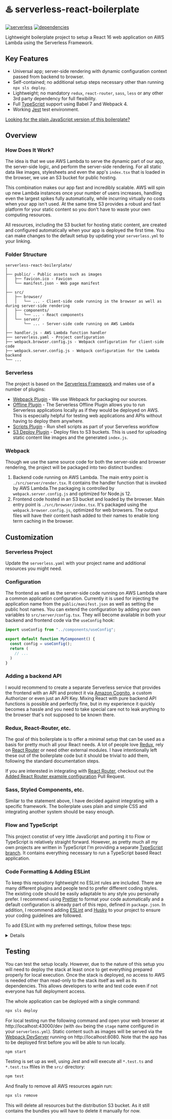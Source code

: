 # ♨️ serverless-react-boilerplate

[![serverless](http://public.serverless.com/badges/v3.svg)](http://www.serverless.com)
[![dependencies](https://img.shields.io/david/arabold/serverless-react-boilerplate.svg)](https://github.com/arabold/serverless-react-boilerplate)

Lightweight boilerplate project to setup a React 16 web application on AWS Lambda using the Serverless Framework.

## Key Features

- Universal app; server-side rendering with dynamic configuration context passed from backend to browser.
- Self-contained; no additional setup steps necessary other than running `npx sls deploy`.
- Lightweight; no mandatory `redux`, `react-router`, `sass`, `less` or any other 3rd party dependency for full flexibility.
- Full [TypeScript](https://www.typescriptlang.org/) support using Babel 7 and Webpack 4.
- Working [Jest](https://jestjs.io/) test environment.

[Looking for the plain JavaScript version of this boilerplate?](https://github.com/arabold/serverless-react-boilerplate/)

## Overview

### How Does It Work?

The idea is that we use AWS Lambda to serve the dynamic part of our app, the server-side logic, and perform the server-side rendering. For all static data like images, stylesheets and even the app's `index.tsx` that is loaded in the browser, we use an S3 bucket for public hosting.

This combination makes our app fast and incredibly scalable. AWS will spin up new Lambda instances once your number of users increases, handling even the largest spikes fully automatically, while incurring virtually no costs when your app isn't used. At the same time S3 provides a robust and fast platform for your static content so you don't have to waste your own computing resources.

All resources, including the S3 bucket for hosting static content, are created and configured automatically when your app is deployed the first time. You can make changes to the default setup by updating your `serverless.yml` to your linking.

### Folder Structure

```
serverless-react-boilerplate/
│
├── public/ - Public assets such as images
│   ├── favicon.ico - Favicon
│   └── manifest.json - Web page manifest
│
├── src/
│   ├── browser/
│   │   └── ... - Client-side code running in the browser as well as during server-side rendering
│   ├── components/
│   │   └── ... - React components
│   └── server/
│       └── ... - Server-side code running on AWS Lambda
│
├── handler.js - AWS Lambda function handler
├── serverless.yaml - Project configuration
├── webpack.browser.config.js - Webpack configuration for client-side code
├── webpack.server.config.js - Webpack configuration for the Lambda backend
└── ...
```

### Serverless

The project is based on the [Serverless Framework](https://serverless.com) and makes use of a number of plugins:

- [Webpack Plugin](https://github.com/serverless-heaven/serverless-webpack) - We use Webpack for packaging our sources.
- [Offline Plugin](https://github.com/dherault/serverless-offline) - The Serverless Offline Plugin allows you to run Serverless applications locally as if they would be deployed on AWS. This is especially helpful for testing web applications and APIs without having to deploy them anywhere.
- [Scripts Plugin](https://github.com/mvila/serverless-plugin-scripts#readme) - Run shell scripts as part of your Serverless workflow
- [S3 Deploy Plugin](https://github.com/funkybob/serverless-s3-deploy) - Deploy files to S3 buckets. This is used for uploading static content like images and the generated `index.js`.

### Webpack

Though we use the same source code for both the server-side and browser rendering, the project will be packaged into two distinct bundles:

1. Backend code running on AWS Lambda. The main entry point is `./src/server/render.tsx`. It contains the handler function that is invoked by AWS Lambda.The packaging is controlled by `webpack.server.config.js` and optimized for Node.js 12.
2. Frontend code hosted in an S3 bucket and loaded by the browser. Main entry point is `./src/browser/index.tsx`. It's packaged using the `webpack.browser.config.js`, optimized for web browsers. The output files will have their content hash added to their names to enable long term caching in the browser.

## Customization

### Serverless Project

Update the `serverless.yaml` with your project name and additional resources you might need.

### Configuration

The frontend as well as the server-side code running on AWS Lambda share a common application configuration. Currently it is used for injecting the application name from the `public/manifest.json` as well as setting the public host names. You can extend the configuration by adding your own variables to `src/server/config.tsx`. They will become available in both your backend and frontend code via the `useConfig` hook:

```js
import useConfig from "../components/useConfig";

export default function MyComponent() {
  const config = useConfig();
  return (
    // ...
  )
}
```

### Adding a backend API

I would recommend to create a separate Serverless service that provides the frontend with an API and protect it via [Amazon Cognito](https://aws.amazon.com/cognito/), a custom Authorizer or even just an API Key. Mixing React with pure backend API functions is possible and perfectly fine, but in my experience it quickly becomes a hassle and you need to take special care not to leak anything to the browser that's not supposed to be known there.

### Redux, React-Router, etc.

The goal of this boilerplate is to offer a minimal setup that can be used as a basis for pretty much all your React needs. A lot of people love [Redux](https://redux.js.org/), rely on [React Router](https://reactrouter.com/) or need other external modules. I have intentionally left these out of the boilerplate code but it should be trivial to add them, following the standard documentation steps.

If you are interested in integrating with [React Router](https://reactrouter.com/), checkout out the [Added React Router example configuration](https://github.com/arabold/serverless-react-boilerplate/pull/16/files) Pull Request.

### Sass, Styled Components, etc.

Similar to the statement above, I have decided against integrating with a specific framework. The boilerplate uses plain and simple CSS and integrating another system should be easy enough.

### Flow and TypeScript

This project constist of very little JavaScript and porting it to Flow or TypeScript is relatively straight forward. However, as pretty much all my own projects are written in TypeScript I'm providing a separate [TypeScript branch](https://github.com/arabold/serverless-react-boilerplate/tree/typescript). It contains everything necessary to run a TypeScript based React application.

### Code Formatting & Adding ESLint

To keep this repository lightweight no ESLint rules are included. There are many different plugins and people tend to prefer different coding styles. The existing code should be easily adaptable to any style you personally prefer. I recommend using [Prettier](https://prettier.io/) to format your code automatically and a default configuration is already part of this repo, defined in `package.json`. In addition, I recommend adding [ESLint](https://eslint.org/) and [Husky](https://github.com/typicode/husky) to your project to ensure your coding guidelines are followed.

To add ESLint with my preferred settings, follow these teps:

<details>
Install ESLint and Husky, as well as some additional Prettier dependencies:

```sh
npm install --save-dev eslint-plugin-react-hooks eslint eslint-plugin-filenames eslint-plugin-prettier eslint-plugin-promise eslint-plugin-react husky import-sort-style-module lint-staged prettier-plugin-import-sort prettier-plugin-package
```

Update your `package.json` and add the following sections somewhere at the end. Husky will automatically compile and lint your changes before every new commit to ensure all new files adhere to the defined standard.

```json
/* package.json */
{
  ...
  "husky": {
    "hooks": {
      "pre-commit": "tsc --noEmit && lint-staged"
    }
  },
  "importSort": {
    ".js, .jsx, .ts, .tsx": {
      "style": "module",
      "parser": "typescript"
    }
  },
  "lint-staged": {
    "src/**/*.{js,jsx,ts,tsx}": ["npx prettier --write", "eslint --fix"]
  }
}
```

Create a new `.eslintrc.yml` file in your project root folder and add the following content. Adjust the rules to your linking:

```yml
# .eslintrc.yml
env:
  node: true
  browser: true
  jest: true
plugins:
  - "@typescript-eslint"
  - filenames
  - prettier
  - promise
  - react
  - react-hooks
extends:
  - eslint:recommended
  - plugin:react/recommended
  - plugin:promise/recommended
  - plugin:@typescript-eslint/eslint-recommended
  - plugin:@typescript-eslint/recommended
  - plugin:@typescript-eslint/recommended-requiring-type-checking
parser: "@typescript-eslint/parser"
parserOptions:
  project: ./tsconfig.json
settings:
  react:
    version: detect
rules:
  "@typescript-eslint/ban-types": 0 # to allow "{}" as a type
  "@typescript-eslint/camelcase": 0 #deprecated
  "@typescript-eslint/explicit-function-return-type": 0 # allow implicit return types
  "@typescript-eslint/explicit-module-boundary-types": 0
  "@typescript-eslint/interface-name-prefix": 0 # interfaces prefixed with "I" are perfectly fine
  "@typescript-eslint/no-empty-function": 0
  "@typescript-eslint/no-explicit-any": 0
  "@typescript-eslint/no-floating-promises": error
  "@typescript-eslint/no-inferrable-types": 0
  "@typescript-eslint/no-unused-vars": [error, { vars: all, ignoreRestSiblings: true }]
  "@typescript-eslint/no-useless-constructor": error
  "@typescript-eslint/no-var-requires": 0 # allow `require()`
  "@typescript-eslint/require-await": 0
  filenames/match-regex: 0
  filenames/match-exported: error
  filenames/no-index: 0
  import/order: 0 # we use prettier import sorting by module
  no-console: 0
  no-restricted-imports:
    - error
    - paths:
        - name: moment
          message: Use date-fns instead!
        - name: bluebird
          message: Use native Promises and async/await instead!
  no-unused-expressions: 0 # use @typescript-eslint/no-unused-expressions instead
  no-unused-vars: 0 # use @typescript-eslint/no-unused-vars instead
  no-useless-constructor: 0 # use @typescript-eslint/no-useless-constructor instead
  prettier/prettier: error
  react-hooks/exhaustive-deps: error
  react-hooks/rules-of-hooks: error
overrides:
  - files: ["*.js"]
    rules:
      "@typescript-eslint/no-unsafe-assignment": 0 # avoid linter errors with .js files
      "@typescript-eslint/no-unsafe-call": 0
      "@typescript-eslint/no-unsafe-member-access": 0
      "@typescript-eslint/no-unsafe-return": 0
      "@typescript-eslint/no-unused-vars": 0
```

That's it! You should have a fully working ESLint setup in your project now.

This is how _I_ format _my_ code in most of my projects. Please update the configuration to your likings. I have my own reasons why I enable certain settings and why others are disabled. But going through all of them here would make much sense. Instead, please simply update it to your personal preferences.

</details>

## Testing

You can test the setup locally. However, due to the nature of this setup you will need to deploy the stack at least once to get everything prepared properly for local execution. Once the stack is deployed, no access to AWS is needed other than read-only to the stack itself as well as its dependencies. This allows developers to write and test code even if not everyone has full deployment access.

The whole application can be deployed with a single command:

```sh
npx sls deploy
```

For local testing run the following command and open your web browser at http://localhost:43000/dev (with `dev` being the `stage` name configured in your `serverless.yml`). Static content such as images will be served via the [Webpack DevServer](https://webpack.js.org/configuration/dev-server/) running on http://localhost:8080. Note that the app has to be deployed first before you will be able to run locally.

```sh
npm start
```

Testing is set up as well, using Jest and will execute all `*.test.ts` and `*.test.tsx` ffiles in the `src/` directory:

```sh
npm test
```

And finally to remove all AWS resources again run:

```sh
npx sls remove
```

This will delete all resources but the distribution S3 bucket. As it still contains the bundles you will have to delete it manually for now.
